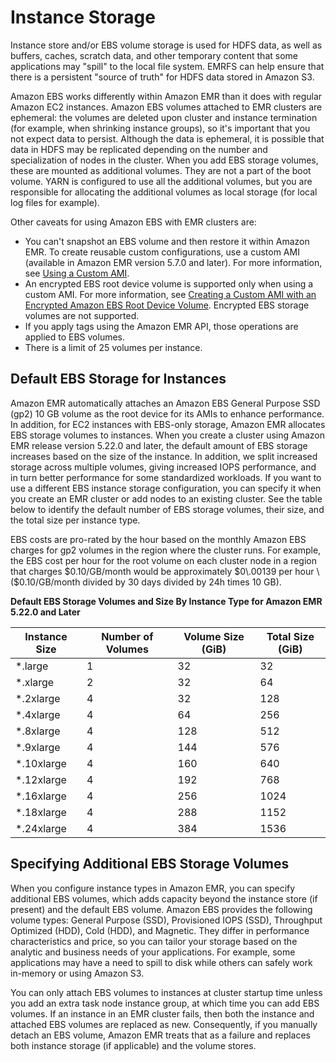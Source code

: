 # Instance Storage<a name="emr-plan-storage"></a>

Instance store and/or EBS volume storage is used for HDFS data, as well as buffers, caches, scratch data, and other temporary content that some applications may "spill" to the local file system\. EMRFS can help ensure that there is a persistent "source of truth" for HDFS data stored in Amazon S3\.

Amazon EBS works differently within Amazon EMR than it does with regular Amazon EC2 instances\. Amazon EBS volumes attached to EMR clusters are ephemeral: the volumes are deleted upon cluster and instance termination \(for example, when shrinking instance groups\), so it's important that you not expect data to persist\. Although the data is ephemeral, it is possible that data in HDFS may be replicated depending on the number and specialization of nodes in the cluster\. When you add EBS storage volumes, these are mounted as additional volumes\. They are not a part of the boot volume\. YARN is configured to use all the additional volumes, but you are responsible for allocating the additional volumes as local storage \(for local log files for example\)\.

Other caveats for using Amazon EBS with EMR clusters are:
+ You can't snapshot an EBS volume and then restore it within Amazon EMR\. To create reusable custom configurations, use a custom AMI \(available in Amazon EMR version 5\.7\.0 and later\)\. For more information, see [Using a Custom AMI](emr-custom-ami.md)\.
+ An encrypted EBS root device volume is supported only when using a custom AMI\. For more information, see [Creating a Custom AMI with an Encrypted Amazon EBS Root Device Volume](emr-custom-ami.md#emr-custom-ami-encrypted)\. Encrypted EBS storage volumes are not supported\.
+ If you apply tags using the Amazon EMR API, those operations are applied to EBS volumes\.
+ There is a limit of 25 volumes per instance\.

## Default EBS Storage for Instances<a name="emr-plan-storage-ebs-storage-default"></a>

Amazon EMR automatically attaches an Amazon EBS General Purpose SSD \(gp2\) 10 GB volume as the root device for its AMIs to enhance performance\. In addition, for EC2 instances with EBS\-only storage, Amazon EMR allocates EBS storage volumes to instances\. When you create a cluster using Amazon EMR release version 5\.22\.0 and later, the default amount of EBS storage increases based on the size of the instance\. In addition, we split increased storage across multiple volumes, giving increased IOPS performance, and in turn better performance for some standardized workloads\. If you want to use a different EBS instance storage configuration, you can specify it when you create an EMR cluster or add nodes to an existing cluster\. See the table below to identify the default number of EBS storage volumes, their size, and the total size per instance type\.

EBS costs are pro\-rated by the hour based on the monthly Amazon EBS charges for gp2 volumes in the region where the cluster runs\. For example, the EBS cost per hour for the root volume on each cluster node in a region that charges $0\.10/GB/month would be approximately $0\.00139 per hour \($0\.10/GB/month divided by 30 days divided by 24h times 10 GB\)\.


**Default EBS Storage Volumes and Size By Instance Type for Amazon EMR 5\.22\.0 and Later**  

| Instance Size | Number of Volumes | Volume Size \(GiB\) | Total Size \(GiB\) | 
| --- | --- | --- | --- | 
|  \*\.large  |  1  |  32  |  32  | 
|  \*\.xlarge  |  2  |  32  |  64  | 
|  \*\.2xlarge  |  4  |  32  |  128  | 
|  \*\.4xlarge  |  4  |  64  |  256  | 
|  \*\.8xlarge  |  4  |  128  |  512  | 
|  \*\.9xlarge  |  4  |  144  |  576  | 
|  \*\.10xlarge  |  4  |  160  |  640  | 
|  \*\.12xlarge  |  4  |  192  |  768  | 
|  \*\.16xlarge  |  4  |  256  |  1024  | 
|  \*\.18xlarge  |  4  |  288  |  1152  | 
|  \*\.24xlarge  |  4  |  384  |  1536  | 

## Specifying Additional EBS Storage Volumes<a name="w3ab1c19c29c15c12c14"></a>

When you configure instance types in Amazon EMR, you can specify additional EBS volumes, which adds capacity beyond the instance store \(if present\) and the default EBS volume\. Amazon EBS provides the following volume types: General Purpose \(SSD\), Provisioned IOPS \(SSD\), Throughput Optimized \(HDD\), Cold \(HDD\), and Magnetic\. They differ in performance characteristics and price, so you can tailor your storage based on the analytic and business needs of your applications\. For example, some applications may have a need to spill to disk while others can safely work in\-memory or using Amazon S3\.

You can only attach EBS volumes to instances at cluster startup time unless you add an extra task node instance group, at which time you can add EBS volumes\. If an instance in an EMR cluster fails, then both the instance and attached EBS volumes are replaced as new\. Consequently, if you manually detach an EBS volume, Amazon EMR treats that as a failure and replaces both instance storage \(if applicable\) and the volume stores\.
